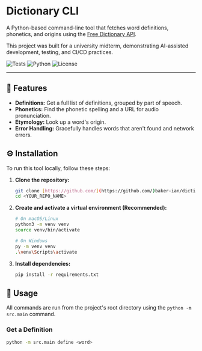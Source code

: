 # Dictionary CLI

A Python-based command-line tool that fetches word definitions, phonetics, and origins using the [Free Dictionary API](https://dictionaryapi.dev/).

This project was built for a university midterm, demonstrating AI-assisted development, testing, and CI/CD practices.

![Tests](https://github.com/<YOUR_USERNAME>/<YOUR_REPO_NAME>/workflows/Tests/badge.svg)
![Python](https://img.shields.io/badge/python-3.10+-blue.svg)
![License](https://img.shields.io/badge/license-MIT-green.svg)

---

## 🌟 Features
* **Definitions:** Get a full list of definitions, grouped by part of speech.
* **Phonetics:** Find the phonetic spelling and a URL for audio pronunciation.
* **Etymology:** Look up a word's origin.
* **Error Handling:** Gracefully handles words that aren't found and network errors.

## ⚙️ Installation

To run this tool locally, follow these steps:

1.  **Clone the repository:**
    ```bash
    git clone [https://github.com/](https://github.com/)baker-ian/dictionary-CLI.git
    cd <YOUR_REPO_NAME>
    ```

2.  **Create and activate a virtual environment (Recommended):**
    ```bash
    # On macOS/Linux
    python3 -m venv venv
    source venv/bin/activate
    
    # On Windows
    py -m venv venv
    .\venv\Scripts\activate
    ```

3.  **Install dependencies:**
    ```bash
    pip install -r requirements.txt
    ```

## 🚀 Usage

All commands are run from the project's root directory using the `python -m src.main` command.

### Get a Definition
```bash
python -m src.main define <word>